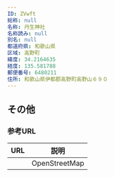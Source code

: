 ```yaml
---
ID: ZVwft
総称: null
名称: 丹生神社
名称読み: null
別名: null
都道府県: 和歌山県
区域: 高野町
緯度: 34.2164635
経度: 135.581788
郵便番号: 6480211
住所: 和歌山県伊都郡高野町高野山６９０
---
```


## その他

### 参考URL

| URL | 説明          |
| --- | ------------- |
|     | OpenStreetMap |
